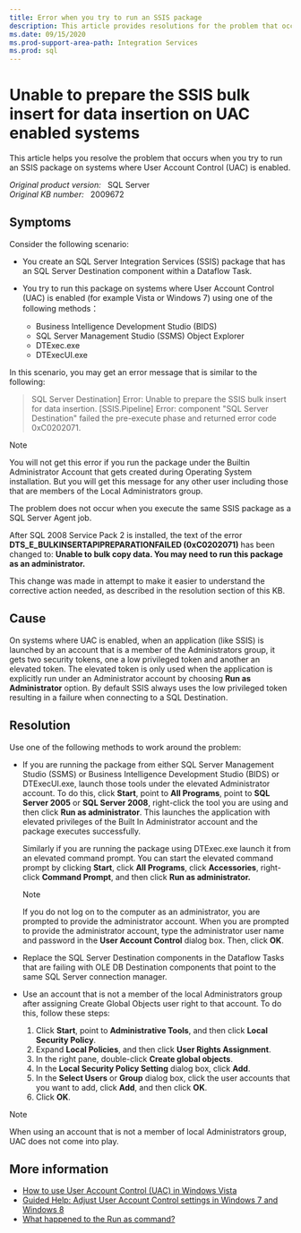 ```yaml
---
title: Error when you try to run an SSIS package
description: This article provides resolutions for the problem that occurs when you try to run an SSIS package on systems where User Account Control (UAC) is enabled.
ms.date: 09/15/2020
ms.prod-support-area-path: Integration Services
ms.prod: sql
---
```

# Unable to prepare the SSIS bulk insert for data insertion on UAC enabled systems

This article helps you resolve the problem that occurs when you try to run an SSIS package on systems where User Account Control (UAC) is enabled.

_Original product version:_ &nbsp; SQL Server  
_Original KB number:_ &nbsp; 2009672

## Symptoms

Consider the following scenario:

- You create an SQL Server Integration Services (SSIS) package that has an SQL Server Destination component within a Dataflow Task.
- You try to run this package on systems where User Account Control (UAC) is enabled (for example Vista or Windows 7) using one of the following methods：

  - Business Intelligence Development Studio (BIDS)
  - SQL Server Management Studio (SSMS) Object Explorer
  - DTExec.exe
  - DTExecUI.exe

In this scenario, you may get an error message that is similar to the following:

> SQL Server Destination] Error: Unable to prepare the SSIS bulk insert for data insertion.
[SSIS.Pipeline] Error: component "SQL Server Destination" failed the pre-execute phase and returned error code 0xC0202071.

> [!NOTE]
> You will not get this error if you run the package under the Builtin Administrator Account that gets created during Operating System installation. But you will get this message for any other user including those that are members of the Local Administrators group.
>
> The problem does not occur when you execute the same SSIS package as a SQL Server Agent job.
>
> After SQL 2008 Service Pack 2 is installed, the text of the error **DTS_E_BULKINSERTAPIPREPARATIONFAILED (0xC0202071)** has been changed to: **Unable to bulk copy data. You may need to run this package as an administrator.**
>
> This change was made in attempt to make it easier to understand the corrective action needed, as described in the resolution section of this KB.

## Cause

On systems where UAC is enabled, when an application (like SSIS) is launched by an account that is a member of the Administrators group, it gets two security tokens, one a low privileged token and another an elevated token. The elevated token is only used when the application is explicitly run under an Administrator account by choosing **Run as Administrator** option. By default SSIS always uses the low privileged token resulting in a failure when connecting to a SQL Destination.

## Resolution

Use one of the following methods to work around the problem:

- If you are running the package from either SQL Server Management Studio (SSMS) or Business Intelligence Development Studio (BIDS) or DTExecUI.exe, launch those tools under the elevated Administrator account. To do this, click **Start**, point to **All Programs**, point to **SQL Server 2005** or **SQL Server 2008**, right-click the tool you are using and then click **Run as administrator**. This launches the application with elevated privileges of the Built In Administrator account and the package executes successfully.

  Similarly if you are running the package using DTExec.exe launch it from an elevated command prompt. You can start the elevated command prompt by clicking **Start**, click **All Programs**, click **Accessories**, right-click **Command Prompt**, and then click **Run as administrator.**  

  > [!NOTE]
  > If you do not log on to the computer as an administrator, you are prompted to provide the administrator account. When you are prompted to provide the administrator account, type the administrator user name and password in the **User Account Control** dialog box. Then, click **OK**.  

- Replace the SQL Server Destination components in the Dataflow Tasks that are failing with OLE DB Destination components that point to the same SQL Server connection manager.

- Use an account that is not a member of the local Administrators group after assigning Create Global Objects user right to that account. To do this, follow these steps:

  1. Click **Start**, point to **Administrative Tools**, and then click **Local Security Policy**.
  2. Expand **Local Policies**, and then click **User Rights Assignment**.
  3. In the right pane, double-click **Create global objects**.
  4. In the **Local Security Policy Setting** dialog box, click **Add**.
  5. In the **Select Users** or **Group** dialog box, click the user accounts that you want to add, click **Add**, and then click **OK**.
  6. Click **OK**.
  
> [!NOTE]
> When using an account that is not a member of local Administrators group, UAC does not come into play.

## More information

- [How to use User Account Control (UAC) in Windows Vista](https://support.microsoft.com/help/922708)
- [Guided Help: Adjust User Account Control settings in Windows 7 and Windows 8](https://support.microsoft.com/help/975787)
- [What happened to the Run as command?](https://windows.microsoft.com/en-US/windows7/What-happened-to-the-Run-as-command)
